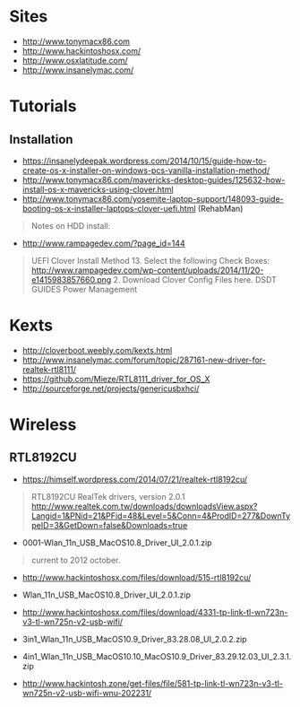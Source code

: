 # Sites
- http://www.tonymacx86.com
- http://www.hackintoshosx.com/
- http://www.osxlatitude.com/
- http://www.insanelymac.com/

# Tutorials
## Installation
- https://insanelydeepak.wordpress.com/2014/10/15/guide-how-to-create-os-x-installer-on-windows-pcs-vanilla-installation-method/
- http://www.tonymacx86.com/mavericks-desktop-guides/125632-how-install-os-x-mavericks-using-clover.html
- http://www.tonymacx86.com/yosemite-laptop-support/148093-guide-booting-os-x-installer-laptops-clover-uefi.html (RehabMan)
> Notes on HDD install:
- http://www.rampagedev.com/?page_id=144
> UEFI Clover Install Method
> 13. Select the following Check Boxes: http://www.rampagedev.com/wp-content/uploads/2014/11/20-e1415983857660.png
> 2. Download Clover Config Files here.
> DSDT GUIDES
> Power Management





# Kexts
- http://cloverboot.weebly.com/kexts.html
- http://www.insanelymac.com/forum/topic/287161-new-driver-for-realtek-rtl8111/
- https://github.com/Mieze/RTL8111_driver_for_OS_X
- http://sourceforge.net/projects/genericusbxhci/

# Wireless

## RTL8192CU

- https://himself.wordpress.com/2014/07/21/realtek-rtl8192cu/
> RTL8192CU RealTek drivers, version 2.0.1
> http://www.realtek.com.tw/downloads/downloadsView.aspx?Langid=1&PNid=21&PFid=48&Level=5&Conn=4&ProdID=277&DownTypeID=3&GetDown=false&Downloads=true
 - 0001-Wlan_11n_USB_MacOS10.8_Driver_UI_2.0.1.zip
> current to 2012 october.
- http://www.hackintoshosx.com/files/download/515-rtl8192cu/
 - Wlan_11n_USB_MacOS10.8_Driver_UI_2.0.1.zip
- http://www.hackintoshosx.com/files/download/4331-tp-link-tl-wn723n-v3-tl-wn725n-v2-usb-wifi/
 - 3in1_Wlan_11n_USB_MacOS10.9_Driver_83.28.08_UI_2.0.2.zip
 - 4in1_Wlan_11n_USB_MacOS10.10_MacOS10.9_Driver_83.29.12.03_UI_2.3.1.zip

- http://www.hackintosh.zone/get-files/file/581-tp-link-tl-wn723n-v3-tl-wn725n-v2-usb-wifi-wnu-202231/
